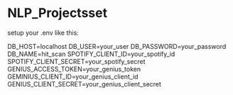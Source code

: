 # NLP_Projectsset

setup your .env like this:

DB_HOST=localhost
DB_USER=your_user
DB_PASSWORD=your_password
DB_NAME=hit_scan
SPOTIFY_CLIENT_ID=your_spotify_id
SPOTIFY_CLIENT_SECRET=your_spotify_secret
GENIUS_ACCESS_TOKEN=your_genius_token
GEMINIUS_CLIENT_ID=your_genius_client_id
GENIUS_CLIENT_SECRET=your_genius_client_secret

